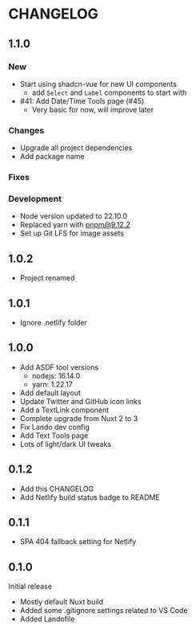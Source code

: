 # CHANGELOG

## 1.1.0

### New

- Start using shadcn-vue for new UI components
  - add `Select` and `Label` components to start with
- #41: Add Date/Time Tools page (#45)
  - Very basic for now, will improve later

### Changes

- Upgrade all project dependencies
- Add package name

### Fixes

### Development

- Node version updated to 22.10.0
- Replaced yarn with pnpm@9.12.2
- Set up Git LFS for image assets

## 1.0.2

- Project renamed

## 1.0.1

- Ignore .netlify folder

## 1.0.0

- Add ASDF tool versions
  - nodejs: 16.14.0
  - yarn: 1.22.17
- Add default layout
- Update Twitter and GitHub icon links
- Add a TextLink component
- Complete upgrade from Nuxt 2 to 3
- Fix Lando dev config
- Add Text Tools page
- Lots of light/dark UI tweaks

## 0.1.2

- Add this CHANGELOG
- Add Netlify build status badge to README

## 0.1.1

- SPA 404 fallback setting for Netlify

## 0.1.0

Initial release

- Mostly default Nuxt build
- Added some .gitignore settings related to VS Code
- Added Landofile
